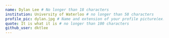 ```yaml
---
name: Dylan Lee # No longer than 18 characters
institution: University of Waterloo # no longer than 58 characters
profile_pic: dylan.jpg # Name and extension of your profile picture(ex. mona.png)
quote: It is what it is # no longer than 100 characters
github_user: dktlee
---
```

